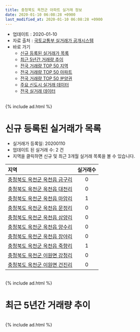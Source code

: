 ```yaml
---
title: 충청북도 옥천군 아파트 실거래 정보
date: 2020-01-10 06:08:28 +0900
last_modified_at: 2020-01-10 06:08:28 +0900
---
```


* 업데이트 : 2020-01-10
* 자료 출처 : [국토교통부 실거래가 공개시스템](http://rt.molit.go.kr)
* 바로 가기
    * [신규 등록된 실거래가 목록](#신규-등록된-실거래가-목록)
    * [최근 5년간 거래량 추이](#최근-5년간-거래량-추이)
    * [전국 거래량 TOP 50 지역](https://inasie.github.io/apt-trade-info/최근-3개월-전국에서-가장-거래가-많이-발생한-지역)
    * [전국 거래량 TOP 50 아파트](https://inasie.github.io/apt-trade-info/최근-3개월-전국에서-가장-거래가-많이-발생한-아파트)
    * [전국 거래량 TOP 50 분양권](https://inasie.github.io/apt-trade-info/최근-3개월-전국에서-가장-거래가-많이-발생한-분양권)
    * [주요 신도시 실거래 데이터](https://inasie.github.io/apt-trade-info/주요-신도시)
    * [전국 실거래 데이터](https://inasie.github.io/apt-trade-info/전국)

<br>
{% include ad.html %}
<br>

# 신규 등록된 실거래가 목록
* 실거래가 등록일: 20200110
* 업데이트 된 실거래 수: 2 건
* 지역을 클릭하면 신규 및 최근 3개월 실거래 목록을 볼 수 있습니다.


|지역|실거래수|
|:---|:---:|
|[충청북도 옥천군 옥천읍 금구리](https://inasie.github.io/apt-trade-info/충청북도-옥천군-옥천읍-금구리)|0|
|[충청북도 옥천군 옥천읍 대천리](https://inasie.github.io/apt-trade-info/충청북도-옥천군-옥천읍-대천리)|0|
|[충청북도 옥천군 옥천읍 마암리](https://inasie.github.io/apt-trade-info/충청북도-옥천군-옥천읍-마암리)|1|
|[충청북도 옥천군 옥천읍 문정리](https://inasie.github.io/apt-trade-info/충청북도-옥천군-옥천읍-문정리)|0|
|[충청북도 옥천군 옥천읍 삼양리](https://inasie.github.io/apt-trade-info/충청북도-옥천군-옥천읍-삼양리)|0|
|[충청북도 옥천군 옥천읍 양수리](https://inasie.github.io/apt-trade-info/충청북도-옥천군-옥천읍-양수리)|0|
|[충청북도 옥천군 옥천읍 장야리](https://inasie.github.io/apt-trade-info/충청북도-옥천군-옥천읍-장야리)|0|
|[충청북도 옥천군 옥천읍 죽향리](https://inasie.github.io/apt-trade-info/충청북도-옥천군-옥천읍-죽향리)|1|
|[충청북도 옥천군 이원면 강청리](https://inasie.github.io/apt-trade-info/충청북도-옥천군-이원면-강청리)|0|
|[충청북도 옥천군 이원면 건진리](https://inasie.github.io/apt-trade-info/충청북도-옥천군-이원면-건진리)|0|


<br>
{% include ad.html %}
<br>

# 최근 5년간 거래량 추이


<div style="width:100%;">
    <canvas id="deal_progress" height="200"></canvas>
</div>

<script>
new Chart(document.getElementById("deal_progress"), {
    type: 'line',
    data: {
        labels: ['201501','201502','201503','201504','201505','201506','201507','201508','201509','201510','201511','201512','201601','201602','201603','201604','201605','201606','201607','201608','201609','201610','201611','201612','201701','201702','201703','201704','201705','201706','201707','201708','201709','201710','201711','201712','201801','201802','201803','201804','201805','201806','201807','201808','201809','201810','201811','201812','201901','201902','201903','201904','201905','201906','201907','201908','201909','201910','201911','201912','202001'],
        datasets: [{
            label: '매매',
            pointRadius: 1,
            data: [18, 17, 23, 15, 18, 13, 11, 22, 16, 11, 11, 12, 12, 18, 27, 23, 18, 13, 10, 18, 24, 28, 11, 11, 13, 13, 21, 20, 24, 30, 17, 21, 33, 40, 24, 19, 22, 17, 28, 26, 24, 18, 18, 19, 18, 18, 14, 30, 17, 20, 32, 21, 15, 15, 13, 11, 12, 15, 17, 15, 0],
            borderColor: "rgba(255, 201, 14, 1)",
            backgroundColor: "rgba(255, 201, 14, 0.5)",
            fill: false,
            lineTension: 0
        },{
            label: '전월세',
            pointRadius: 1,
            data: [9, 12, 10, 16, 5, 11, 10, 22, 13, 14, 11, 11, 10, 12, 10, 9, 9, 5, 6, 8, 5, 10, 14, 9, 12, 15, 5, 2, 8, 10, 11, 10, 14, 20, 20, 19, 18, 16, 20, 16, 9, 14, 5, 14, 12, 11, 14, 12, 14, 7, 9, 12, 3, 10, 9, 6, 8, 15, 6, 6, 0],
            borderColor: "rgba(0, 141, 185, 1)",
            backgroundColor: "rgba(0, 141, 185, 0.5)",
            fill: false,
            lineTension: 0
        }
        ]
    },
    options: {
        responsive: true,
        title: {
            display: false
        },
        tooltips: {
            mode: 'index',
            intersect: false
        },
        hover: {
            mode: 'nearest',
            intersect: true
        },
        scales: {
            xAxes: [{
                display: true,
                scaleLabel: {
                    display: true,
                    labelString: '년/월'
                }
            }],
            yAxes: [{
                display: true,
                ticks: {
                    suggestedMin: 0,
                },
                scaleLabel: {
                    display: true,
                    labelString: '실거래 수'
                }
            }]
        }
    }
});

</script>


<br>
{% include ad.html %}
<br>

